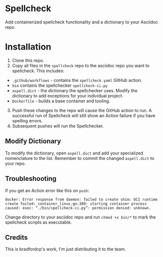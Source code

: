 # Spellcheck
Add containerized spellcheck functionality and a dictionary to your Asciidoc repo.

# Installation

1. Clone this repo.
2. Copy all files in the `spellcheck` repo to the asciidoc repo you want to spellcheck. This includes:
* `.github/workflows` - contains the `spellcheck.yaml` GitHub action.
* `bin` contains the spellchecker `spellcheck-ci.py` 
* `aspell.dict` - the dictionary the spellchecker uses. Modify the dictionary to add exceptions for your individual project. 
* `Dockerfile` - builds a base container and tooling. 
3. Push these changes to the repo will cause the GitHub action to run. A successful run of Spellcheck will still show an Action failure if you have spelling errors. 
4. Subsequent pushes will run the Spellchecker.

## Modify Dictionary

To modify the dictionary, open `aspell.dict` and add your specialized nomenclature to the list. Remember to commit the changed `aspell.dict` to your repo.

## Troubleshooting

If you get an Action error like this on `push`:

```
docker: Error response from daemon: failed to create shim: OCI runtime create failed: container_linux.go:380: starting container process caused: exec: “./bin/spellcheck-ci.py”: permission denied: unknown.
```

Change directory to your asciidoc repo and run `chmod +x bin/*` to mark the spellcheck scripts as executable. 

## Credits

This is bradfordcp's work, I'm just distributing it to the team.  
